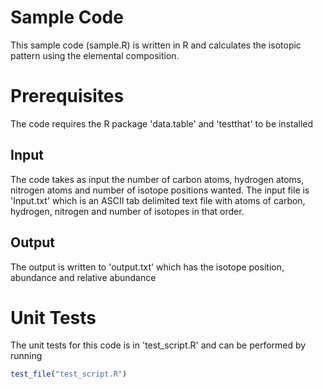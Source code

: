 # Sample Code

This sample code (sample.R) is written in R and calculates the isotopic pattern using the elemental composition. 

# Prerequisites

The code requires the R package 'data.table' and 'testthat' to be installed

## Input

The code takes as input the number of carbon atoms, hydrogen atoms, nitrogen atoms and number of isotope positions wanted. The input file is 'Input.txt' which is an ASCII tab delimited text file with atoms of carbon, hydrogen, nitrogen and number of isotopes in that order.

## Output

The output is written to 'output.txt' which has the isotope position, abundance and relative abundance

# Unit Tests

The unit tests for this code is in 'test_script.R' and can be performed by running

```r
test_file("test_script.R")
```
